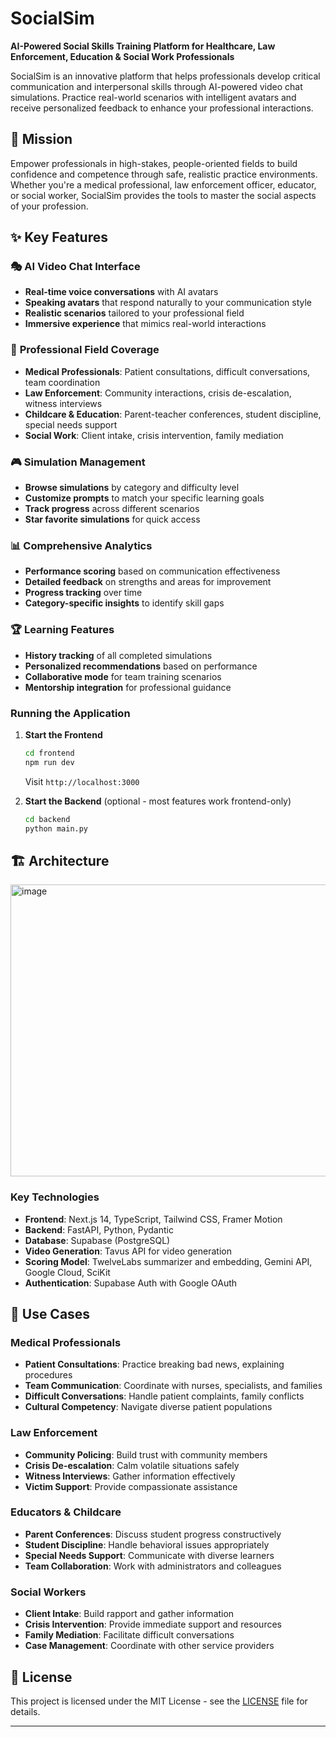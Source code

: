 # SocialSim

**AI-Powered Social Skills Training Platform for Healthcare, Law Enforcement, Education & Social Work Professionals**

SocialSim is an innovative platform that helps professionals develop critical communication and interpersonal skills through AI-powered video chat simulations. Practice real-world scenarios with intelligent avatars and receive personalized feedback to enhance your professional interactions.

## 🎯 Mission

Empower professionals in high-stakes, people-oriented fields to build confidence and competence through safe, realistic practice environments. Whether you're a medical professional, law enforcement officer, educator, or social worker, SocialSim provides the tools to master the social aspects of your profession.

## ✨ Key Features

### 🎭 **AI Video Chat Interface**
- **Real-time voice conversations** with AI avatars
- **Speaking avatars** that respond naturally to your communication style
- **Realistic scenarios** tailored to your professional field
- **Immersive experience** that mimics real-world interactions

### 🏥 **Professional Field Coverage**
- **Medical Professionals**: Patient consultations, difficult conversations, team coordination
- **Law Enforcement**: Community interactions, crisis de-escalation, witness interviews
- **Childcare & Education**: Parent-teacher conferences, student discipline, special needs support
- **Social Work**: Client intake, crisis intervention, family mediation

### 🎮 **Simulation Management**
- **Browse simulations** by category and difficulty level
- **Customize prompts** to match your specific learning goals
- **Track progress** across different scenarios
- **Star favorite simulations** for quick access

### 📊 **Comprehensive Analytics**
- **Performance scoring** based on communication effectiveness
- **Detailed feedback** on strengths and areas for improvement
- **Progress tracking** over time
- **Category-specific insights** to identify skill gaps

### 🏆 **Learning Features**
- **History tracking** of all completed simulations
- **Personalized recommendations** based on performance
- **Collaborative mode** for team training scenarios
- **Mentorship integration** for professional guidance


### Running the Application

1. **Start the Frontend**
   ```bash
   cd frontend
   npm run dev
   ```
   Visit `http://localhost:3000`

2. **Start the Backend** (optional - most features work frontend-only)
   ```bash
   cd backend
   python main.py
   ```

## 🏗️ Architecture

<img width="796" height="467" alt="image" src="https://github.com/user-attachments/assets/08feb845-3a9e-47ac-9c20-145301ec4b21" />

### Key Technologies
- **Frontend**: Next.js 14, TypeScript, Tailwind CSS, Framer Motion
- **Backend**: FastAPI, Python, Pydantic
- **Database**: Supabase (PostgreSQL)
- **Video Generation**: Tavus API for video generation
- **Scoring Model**: TwelveLabs summarizer and embedding, Gemini API, Google Cloud, SciKit 
- **Authentication**: Supabase Auth with Google OAuth

## 🎯 Use Cases

### Medical Professionals
- **Patient Consultations**: Practice breaking bad news, explaining procedures
- **Team Communication**: Coordinate with nurses, specialists, and families
- **Difficult Conversations**: Handle patient complaints, family conflicts
- **Cultural Competency**: Navigate diverse patient populations

### Law Enforcement
- **Community Policing**: Build trust with community members
- **Crisis De-escalation**: Calm volatile situations safely
- **Witness Interviews**: Gather information effectively
- **Victim Support**: Provide compassionate assistance

### Educators & Childcare
- **Parent Conferences**: Discuss student progress constructively
- **Student Discipline**: Handle behavioral issues appropriately
- **Special Needs Support**: Communicate with diverse learners
- **Team Collaboration**: Work with administrators and colleagues

### Social Workers
- **Client Intake**: Build rapport and gather information
- **Crisis Intervention**: Provide immediate support and resources
- **Family Mediation**: Facilitate difficult conversations
- **Case Management**: Coordinate with other service providers


## 📄 License

This project is licensed under the MIT License - see the [LICENSE](LICENSE) file for details.

---
